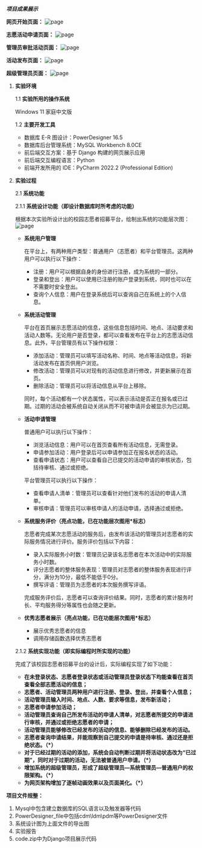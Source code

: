 ***项目成果展示***

**网页开始页面：**
![page](img/1.png)

**志愿活动申请页面：**
![page](img/2.png)

**管理员审批活动页面：**
![page](img/3.png)

**活动发布页面：**
![page](img/4.png)

**超级管理员页面：**
![page](img/5.png)


1. **实验环境**

   1.1 **实验所用的操作系统**

   Windows 11 家庭中文版

   1.2 **主要开发工具**

   - 数据库 E-R 图设计：PowerDesigner 16.5
   - 数据库后台管理系统：MySQL Workbench 8.0CE
   - 前后端交互方案：基于 Django 构建的网页展示应用
   - 前后端交互编程语言：Python
   - 前端开发所用的 IDE：PyCharm 2022.2 (Professional Edition)

2. **实验过程**

   2.1 **系统功能**

   2.1.1 **系统设计功能（即设计数据库时所考虑的功能）**

   根据本次实验所设计出的校园志愿者招募平台，绘制出系统的功能层次图：
   ![page](img/func.png)

   - **系统用户管理**

     在平台上，有两种用户类型：普通用户（志愿者）和平台管理员。这两种用户可以执行以下操作：
     
     - 注册：用户可以根据自身的身份进行注册，成为系统的一部分。
     - 登录和登出：用户可以使用已注册的账户登录到系统，同时也可以在不需要时安全登出。
     - 查询个人信息：用户在登录系统后可以查询自己在系统上的个人信息。

   - **系统活动管理**

     平台在首页展示志愿活动的信息，这些信息包括时间、地点、活动要求和活动人数等。无论用户是否登录，都可以查看发布在平台上的志愿活动信息。此外，平台管理员有以下操作权限：

     - 添加活动：管理员可以填写活动名称、时间、地点等活动信息，将新活动发布在首页供用户浏览。
     - 修改活动：管理员可以对现有的活动信息进行修改，并更新展示在首页。
     - 删除活动：管理员可以将活动信息从平台上移除。

     同时，每个活动都有一个状态属性，可以表示活动是否正在报名或已过期。过期的活动会被系统自动关闭从而不可被申请并会被显示为已过期。

   - **活动申请管理**

     普通用户可以执行以下操作：
     
     - 浏览活动信息：用户可以在首页查看所有活动信息，无需登录。
     - 申请参加活动：用户登录后可以申请参加正在报名状态的活动。
     - 查看申请状态：用户可以查看自己已提交的活动申请的审核状态，包括待审核、通过或拒绝。

     平台管理员可以执行以下操作：
     
     - 查看申请人清单：管理员可以查看针对他们发布的活动的申请人清单。
     - 审核申请：管理员可以审核申请人的活动申请，选择通过或拒绝。

   - **系统服务评价（亮点功能，已在功能层次图用*标志）**

     志愿者完成某次志愿活动的服务后，由发布该活动的管理员对志愿者的实际服务情况进行评价。服务评价包括以下内容：
     
     - 录入实际服务小时数：管理员记录该名志愿者在本次活动中的实际服务小时数。
     - 评分志愿者的整体服务表现：管理员对志愿者的整体服务表现进行评分，满分为10分，最低不能低于0分。
     - 撰写评语：管理员为志愿者的本次服务撰写评语。

     完成服务评价后，志愿者可以查询评价结果。同时，志愿者的累计服务时长、平均服务得分等属性也会随之更新。

   - **优秀志愿者展示（亮点功能，已在功能层次图用*标志）**

     - 展示优秀志愿者的信息
     - 调用存储函数选择优秀志愿者

   2.1.2 **系统实现功能（即实际编程时所实现的功能）**

   完成了该校园志愿者招募平台的设计后，实际编程实现了如下功能：

   - **在未登录状态、志愿者登录状态或活动管理员登录状态下均能查看在首页查看全部志愿活动的信息；**
   - **志愿者、活动管理员两种用户进行注册、登录、登出，并查看个人信息；**
   - **活动管理员输入时间、地点、人数、要求等信息，发布新活动；**
   - **志愿者申请参加活动；**
   - **活动管理员查询自己所发布活动的申请人清单，对志愿者所提交的申请进行审核，并通过或拒绝志愿者的申请；**
   - **活动管理员能够修改已经发布的活动的信息、能够删除已经发布的活动。**
   - **志愿者查询申请结果，并能观察到自己提交的申请是待审核、通过还是拒绝状态。（*）**
   - **对于已经过期的活动的添加，系统会自动判断过期并将活动状态改为“已过期”，同时对于过期的活动，无法被普通用户申请。（*）**
   - **增加系统的超级管理员，形成了超级管理员—系统管理员—普通用户的权限架构。（*）**
   - **为网页架构增加了逐帧动画效果以及页面美化。（*）**

**项目文件规整：**

1. Mysql中包含建立数据库的SQL语言以及触发器等代码 
2. PowerDesigner_file中包括cdm\ldm\pdm等PowerDesigner文件 
3. 系统设计图为上面文件的导出图 
4. 实验报告 
5. code.zip中为Django项目展示代码
